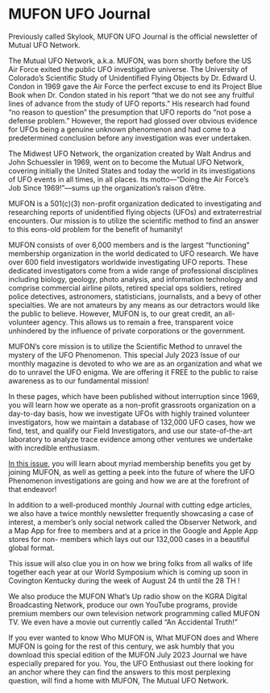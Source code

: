 # MUFON UFO Journal

Previously called Skylook, MUFON UFO Journal is the official newsletter of Mutual UFO Network.

The Mutual UFO Network, a.k.a. MUFON, was born shortly before the US Air Force exited the public UFO investigative universe. The University of Colorado’s Scientific Study of Unidentified Flying Objects by Dr. Edward U. Condon in 1969 gave the Air Force the perfect excuse to end its Project Blue Book when Dr. Condon stated in his report “that we do not see any fruitful lines of advance from the study of UFO reports.” His research had found “no reason to question” the presumption that UFO reports do “not pose a defense problem.” However, the report had glossed over obvious evidence for UFOs being a genuine unknown phenomenon and had come to a predetermined conclusion before any investigation was ever undertaken.

The Midwest UFO Network, the organization created by Walt Andrus and John Schuessler in 1969, went on to become the Mutual UFO Network, covering initially the United States and today the world in its investigations of UFO events in all times, in all places. Its motto—“Doing the Air Force’s Job Since 1969!”—sums up the organization’s raison d’être.

MUFON is a 501(c)(3) non-profit organization dedicated to investigating and researching reports of unidentified flying objects (UFOs) and extraterrestrial encounters. Our mission is to utilize the scientific method to find an answer to this eons-old problem for the benefit of humanity!

MUFON consists of over 6,000 members and is the largest “functioning” membership organization in the world dedicated to UFO research. We have over 600 field investigators worldwide investigating UFO reports. These dedicated investigators come from a wide range of professional disciplines including biology, geology, photo analysis, and information technology and comprise commercial airline pilots, retired special ops soldiers, retired police detectives, astronomers, statisticians, journalists, and a bevy of other specialties. We are not amateurs by any means as our detractors would like the public to believe. However, MUFON is, to our great credit, an all-volunteer agency. This allows us to remain a free, transparent voice unhindered by the influence of private corporations or the government.
 
MUFON’s core mission is to utilize the Scientific Method to unravel the mystery of the UFO Phenomenon. This special July 2023 Issue of our monthly magazine is devoted to who we are as an organization and what we do to unravel the UFO enigma. We are offering it FREE to the public to raise awareness as to our fundamental mission!

In these pages, which have been published without interruption since 1969, you will learn how we operate as a non-profit grassroots organization on a day-to-day basis, how we investigate UFOs with highly trained volunteer investigators, how we maintain a database of 132,000 UFO cases, how we find, test, and qualify our Field Investigators, and use our state-of-the-art laboratory to analyze trace evidence among other ventures we undertake with incredible enthusiasm.

[In this issue](https://mufon.com/2023/07/05/the-july-2023-mufon-journal-is-free-to-the-public/), you will learn about myriad membership benefits you get by joining MUFON, as well as getting a peek into the future of where the UFO Phenomenon investigations are going and how we are at the forefront of that endeavor!
 
In addition to a well-produced monthly Journal with cutting edge articles, we also have a twice monthly newsletter frequently showcasing a case of interest, a member’s only social network called the Observer Network, and a Map App for free to members and at a price in the Google and Apple App stores for non- members which lays out our 132,000 cases in a beautiful global format.

This issue will also clue you in on how we bring folks from all walks of life together each year at our World Symposium which is coming up soon in Covington Kentucky during the week of August 24 th until the 28 TH !

We also produce the MUFON What’s Up radio show on the KGRA Digital Broadcasting Network, produce our own YouTube programs, provide premium members our own television network programming called MUFON TV. We even have a movie out currently called “An Accidental Truth!”

If you ever wanted to know Who MUFON is, What MUFON does and Where MUFON is going for the rest of this century, we ask humbly that you download this special edition of the MUFON July 2023 Journal we have especially prepared for you. You, the UFO Enthusiast out there looking for an anchor where they can find the answers to this most perplexing question, will find a home with MUFON, The Mutual UFO Network.
